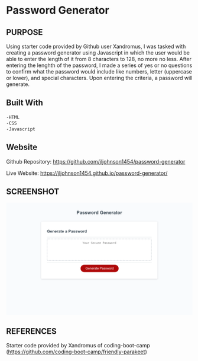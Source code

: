 # Password Generator

## PURPOSE

Using starter code provided by Github user Xandromus, I was tasked with creating a password generator using Javascript in which the user would be able to enter the length of it from 8 characters to 128, no more no less. After entering the lenghth of the password,
I made a series of yes or no questions to confirm what the password would include like numbers, letter (uppercase or lower), and special characters. Upon entering the criteria, a password will generate.

## Built With
    -HTML
    -CSS
    -Javascript

## Website

Github Repository: https://github.com/jljohnson1454/password-generator

Live Website: https://jljohnson1454.github.io/password-generator/

## SCREENSHOT
![screenshot](/Develop/Screenshot.png)
## REFERENCES
Starter code provided by Xandromus of coding-boot-camp (https://github.com/coding-boot-camp/friendly-parakeet)